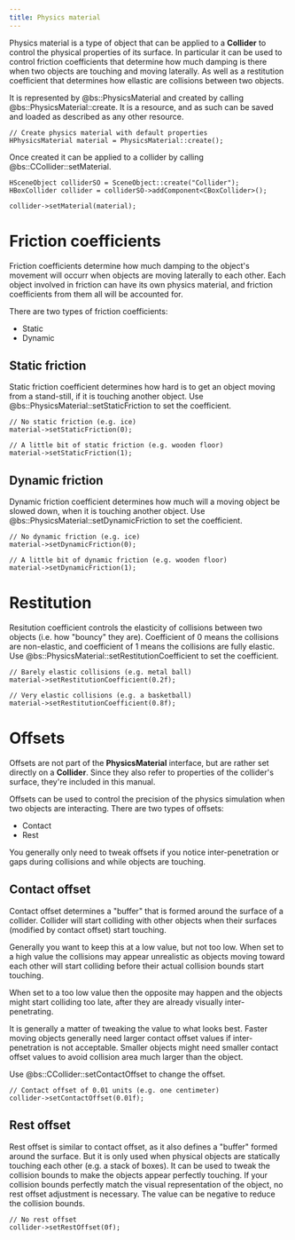 ```yaml
---
title: Physics material
---
```


Physics material is a type of object that can be applied to a **Collider** to control the physical properties of its surface. In particular it can be used to control friction coefficients that determine how much damping is there when two objects are touching and moving laterally. As well as a restitution coefficient that determines how ellastic are collisions between two objects.

It is represented by @bs::PhysicsMaterial and created by calling @bs::PhysicsMaterial::create. It is a resource, and as such can be saved and loaded as described as any other resource.

~~~~~~~~~~~~~{.cpp}
// Create physics material with default properties
HPhysicsMaterial material = PhysicsMaterial::create();
~~~~~~~~~~~~~

Once created it can be applied to a collider by calling @bs::CCollider::setMaterial.

~~~~~~~~~~~~~{.cpp}
HSceneObject colliderSO = SceneObject::create("Collider");
HBoxCollider collider = colliderSO->addComponent<CBoxCollider>();

collider->setMaterial(material);
~~~~~~~~~~~~~

# Friction coefficients
Friction coefficients determine how much damping to the object's movement will occurr when objects are moving laterally to each other. Each object involved in friction can have its own physics material, and friction coefficients from them all will be accounted for.

There are two types of friction coefficients:
 - Static
 - Dynamic
 
## Static friction
Static friction coefficient determines how hard is to get an object moving from a stand-still, if it is touching another object. Use @bs::PhysicsMaterial::setStaticFriction to set the coefficient.

~~~~~~~~~~~~~{.cpp}
// No static friction (e.g. ice)
material->setStaticFriction(0);

// A little bit of static friction (e.g. wooden floor)
material->setStaticFriction(1);
~~~~~~~~~~~~~

## Dynamic friction
Dynamic friction coefficient determines how much will a moving object be slowed down, when it is touching another object. Use @bs::PhysicsMaterial::setDynamicFriction to set the coefficient.

~~~~~~~~~~~~~{.cpp}
// No dynamic friction (e.g. ice)
material->setDynamicFriction(0);

// A little bit of dynamic friction (e.g. wooden floor)
material->setDynamicFriction(1);
~~~~~~~~~~~~~

# Restitution
Resitution coefficient controls the elasticity of collisions between two objects (i.e. how "bouncy" they are). Coefficient of 0 means the collisions are non-elastic, and coefficient of 1 means the collisions are fully elastic. Use @bs::PhysicsMaterial::setRestitutionCoefficient to set the coefficient.

~~~~~~~~~~~~~{.cpp}
// Barely elastic collisions (e.g. metal ball)
material->setRestitutionCoefficient(0.2f);

// Very elastic collisions (e.g. a basketball)
material->setRestitutionCoefficient(0.8f);
~~~~~~~~~~~~~

# Offsets
Offsets are not part of the **PhysicsMaterial** interface, but are rather set directly on a **Collider**. Since they also refer to properties of the collider's surface, they're included in this manual.

Offsets can be used to control the precision of the physics simulation when two objects are interacting. There are two types of offsets:
 - Contact
 - Rest
 
You generally only need to tweak offsets if you notice inter-penetration or gaps during collisions and while objects are touching.
 
## Contact offset
Contact offset determines a "buffer" that is formed around the surface of a collider. Collider will start colliding with other objects when their surfaces (modified by contact offset) start touching.

Generally you want to keep this at a low value, but not too low. When set to a high value the collisions may appear unrealistic as objects moving toward each other will start colliding before their actual collision bounds start touching.

When set to a too low value then the opposite may happen and the objects might start colliding too late, after they are already visually inter-penetrating.

It is generally a matter of tweaking the value to what looks best. Faster moving objects generally need larger contact offset values if inter-penetration is not acceptable. Smaller objects might need smaller contact offset values to avoid collision area much larger than the object.

Use @bs::CCollider::setContactOffset to change the offset.
 
~~~~~~~~~~~~~{.cpp}
// Contact offset of 0.01 units (e.g. one centimeter)
collider->setContactOffset(0.01f);
~~~~~~~~~~~~~
 
## Rest offset
Rest offset is similar to contact offset, as it also defines a "buffer" formed around the surface. But it is only used when physical objects are statically touching each other (e.g. a stack of boxes). It can be used to tweak the collision bounds to make the objects appear perfectly touching. If your collision bounds perfectly match the visual representation of the object, no rest offset adjustment is necessary. The value can be negative to reduce the collision bounds.

~~~~~~~~~~~~~{.cpp}
// No rest offset
collider->setRestOffset(0f);
~~~~~~~~~~~~~
